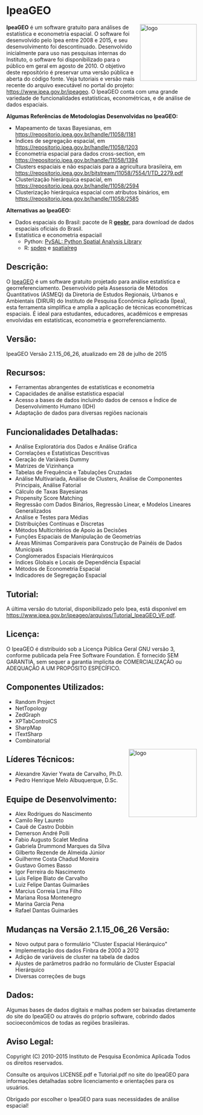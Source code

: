# IpeaGEO
<img align="right" src="https://github.com/ipeadata-lab/IpeaGeo/blob/main/IpeaGEO/images/Icones_PNG/Ipea%20geo_principal.png?raw=true" alt="logo" width="150"> 

**IpeaGEO** é um software gratuito para análises de estatística e econometria espacial. O software foi desenvolvido pelo Ipea entre 2008 e 2015, e seu desenvolvimento foi descontinuado. Desenvolvido inicialmente para uso nas pesquisas internas do Instituto, o software foi disponibilizado para o público em geral em agosto de 2010. O objetivo deste repositório é preservar uma versão pública e aberta do código fonte. Veja tutoriais e versão mais recente do arquivo executável no portal do projeto: https://www.ipea.gov.br/ipeageo. O IpeaGEO conta com uma grande variedade de funcionalidades estatísticas, econométricas, e de análise de dados espaciais. 

**Algumas Referências de Metodologias Desenvolvidas no IpeaGEO:**
- Mapeamento de taxas Bayesianas, em https://repositorio.ipea.gov.br/handle/11058/1181
- Índices de segregação espacial, em https://repositorio.ipea.gov.br/handle/11058/1203
- Econometria espacial para dados cross-section, em https://repositorio.ipea.gov.br/handle/11058/1394
- Clusters espaciais e não espaciais para a agricultura brasileira, em https://repositorio.ipea.gov.br/bitstream/11058/7554/1/TD_2279.pdf
- Clusterização hierárquica espacial, em https://repositorio.ipea.gov.br/handle/11058/2594
- Clusterização hierárquica espacial com atributos binários, em https://repositorio.ipea.gov.br/handle/11058/2585

**Alternativas ao IpeaGEO:**
- Dados espaciais do Brasil: pacote de R [**geobr**](https://ipeagit.github.io/geobr/), para download de dados espaciais oficiais do Brasil.
- Estatística e econometria espaciail
    - Python: [PySAL: Python Spatial Analysis Library](https://pysal.org/pysal/)
    - R: [spdep](https://r-spatial.github.io/spdep/) e [spatialreg](https://r-spatial.github.io/spatialreg/)

## Descrição:
O [IpeaGEO](https://www.ipea.gov.br/ipeageo/) é um software gratuito projetado para análise estatística e georreferenciamento. Desenvolvido pela Assessoria de Métodos Quantitativos (ASMEQ) da Diretoria de Estudos Regionais, Urbanos e Ambientais (DIRUR) do Instituto de Pesquisa Econômica Aplicada (Ipea), esta ferramenta simplifica e amplia a aplicação de técnicas econométricas espaciais. É ideal para estudantes, educadores, acadêmicos e empresas envolvidas em estatísticas, econometria e georreferenciamento.

## Versão:
IpeaGEO Versão 2.1.15_06_26, atualizado em 28 de julho de 2015
               
## Recursos:
- Ferramentas abrangentes de estatísticas e econometria
- Capacidades de análise estatística espacial
- Acesso a bases de dados incluindo dados de censos e Índice de Desenvolvimento Humano (IDH)
- Adaptação de dados para diversas regiões nacionais

## Funcionalidades Detalhadas:
- Análise Exploratória dos Dados e Análise Gráfica
- Correlações e Estatísticas Descritivas
- Geração de Variáveis Dummy 
- Matrizes de Vizinhança
- Tabelas de Frequência e Tabulações Cruzadas
- Análise Multivariada, Análise de Clusters, Análise de Componentes Principais, Análise Fatorial
- Cálculo de Taxas Bayesianas 
- Propensity Score Matching
- Regressão com Dados Binários, Regressão Linear, e Modelos Lineares Generalizados
- Análise e Testes para Médias
- Distribuições Contínuas e Discretas
- Métodos Multicritérios de Apoio às Decisões
- Funções Espaciais de Manipulação de Geometrias 
- Áreas Mínimas Comparáveis para Construção de Painéis de Dados Municipais
- Conglomerados Espaciais Hierárquicos 
- Índices Globais e Locais de Dependência Espacial
- Métodos de Econometria Espacial
- Indicadores de Segregação Espacial

## Tutorial: 
A última versão do tutorial, disponibilizado pelo Ipea, está disponível em https://www.ipea.gov.br/ipeageo/arquivos/Tutorial_IpeaGEO_VF.pdf. 

## Licença:
O IpeaGEO é distribuído sob a Licença Pública Geral GNU versão 3, conforme publicada pela Free Software Foundation. É fornecido SEM GARANTIA, sem sequer a garantia implícita de COMERCIALIZAÇÃO ou ADEQUAÇÃO A UM PROPÓSITO ESPECÍFICO.

## Componentes Utilizados:
- Random Project
- NetTopology
- ZedGraph
- XPTabControlCS
- SharpMap
- ITextSharp
- Combinatorial
<img align="right" src="https://github.com/ipeadata-lab/IpeaGeo/blob/main/IpeaGEO/images/Icones_PNG/logo_ipea_GEO_v_2_0.png?raw=true" alt="logo" width="180"> 

## Líderes Técnicos:
- Alexandre Xavier Ywata de Carvalho, Ph.D.
- Pedro Henrique Melo Albuquerque, D.Sc.

## Equipe de Desenvolvimento:
- Alex Rodrigues do Nascimento
- Camilo Rey Laureto
- Cauê de Castro Dobbin
- Demerson André Polli
- Fabio Augusto Scalet Medina
- Gabriela Drummond Marques da Silva
- Gilberto Rezende de Almeida Júnior
- Guilherme Costa Chadud Moreira
- Gustavo Gomes Basso
- Igor Ferreira do Nascimento
- Luis Felipe Biato de Carvalho
- Luiz Felipe Dantas Guimarães
- Marcius Correia Lima Filho
- Mariana Rosa Montenegro
- Marina Garcia Pena
- Rafael Dantas Guimarães

## Mudanças na Versão 2.1.15_06_26 Versão:
- Novo output para o formulário "Cluster Espacial Hierárquico"
- Implementação dos dados Finbra de 2000 a 2012
- Adição de variáveis de cluster na tabela de dados
- Ajustes de parâmetros padrão no formulário de Cluster Espacial Hierárquico
- Diversas correções de bugs

## Dados:
Algumas bases de dados digitais e malhas podem ser baixadas diretamente do site do IpeaGEO ou através do próprio software, cobrindo dados socioeconômicos de todas as regiões brasileiras.

## Aviso Legal:
Copyright (C) 2010-2015 Instituto de Pesquisa Econômica Aplicada
Todos os direitos reservados.

Consulte os arquivos LICENSE.pdf e Tutorial.pdf no site do IpeaGEO para informações detalhadas sobre licenciamento e orientações para os usuários.

Obrigado por escolher o IpeaGEO para suas necessidades de análise espacial!

